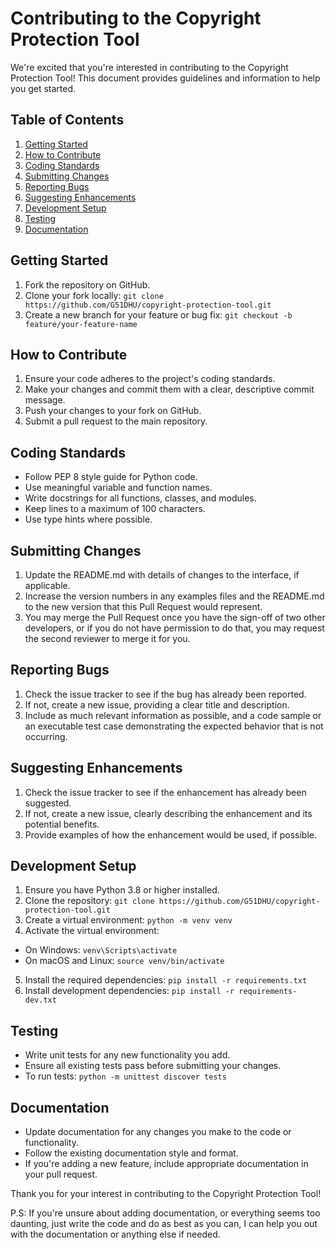 # Contributing to the Copyright Protection Tool

We're excited that you're interested in contributing to the Copyright Protection Tool! This document provides guidelines and information to help you get started.

## Table of Contents

1. [Getting Started](#getting-started)
2. [How to Contribute](#how-to-contribute)
3. [Coding Standards](#coding-standards)
4. [Submitting Changes](#submitting-changes)
5. [Reporting Bugs](#reporting-bugs)
6. [Suggesting Enhancements](#suggesting-enhancements)
7. [Development Setup](#development-setup)
8. [Testing](#testing)
9. [Documentation](#documentation)


## Getting Started

1. Fork the repository on GitHub.
2. Clone your fork locally: `git clone https://github.com/G51DHU/copyright-protection-tool.git`
3. Create a new branch for your feature or bug fix: `git checkout -b feature/your-feature-name`

## How to Contribute

1. Ensure your code adheres to the project's coding standards.
2. Make your changes and commit them with a clear, descriptive commit message.
3. Push your changes to your fork on GitHub.
4. Submit a pull request to the main repository.

## Coding Standards

- Follow PEP 8 style guide for Python code.
- Use meaningful variable and function names.
- Write docstrings for all functions, classes, and modules.
- Keep lines to a maximum of 100 characters.
- Use type hints where possible.

## Submitting Changes

1. Update the README.md with details of changes to the interface, if applicable.
2. Increase the version numbers in any examples files and the README.md to the new version that this Pull Request would represent.
3. You may merge the Pull Request once you have the sign-off of two other developers, or if you do not have permission to do that, you may request the second reviewer to merge it for you.

## Reporting Bugs

1. Check the issue tracker to see if the bug has already been reported.
2. If not, create a new issue, providing a clear title and description.
3. Include as much relevant information as possible, and a code sample or an executable test case demonstrating the expected behavior that is not occurring.

## Suggesting Enhancements

1. Check the issue tracker to see if the enhancement has already been suggested.
2. If not, create a new issue, clearly describing the enhancement and its potential benefits.
3. Provide examples of how the enhancement would be used, if possible.

## Development Setup

1. Ensure you have Python 3.8 or higher installed.
2. Clone the repository: `git clone https://github.com/G51DHU/copyright-protection-tool.git`
3. Create a virtual environment: `python -m venv venv`
4. Activate the virtual environment:
  - On Windows: `venv\Scripts\activate`
  - On macOS and Linux: `source venv/bin/activate`
5. Install the required dependencies: `pip install -r requirements.txt`
6. Install development dependencies: `pip install -r requirements-dev.txt`

## Testing

- Write unit tests for any new functionality you add.
- Ensure all existing tests pass before submitting your changes.
- To run tests: `python -m unittest discover tests`

## Documentation

- Update documentation for any changes you make to the code or functionality.
- Follow the existing documentation style and format.
- If you're adding a new feature, include appropriate documentation in your pull request.

Thank you for your interest in contributing to the Copyright Protection Tool!


P.S:
If you're unsure about adding documentation, or everything seems too daunting, just write the code and do as best as you can, I can help you out with the documentation or anything else if needed.

